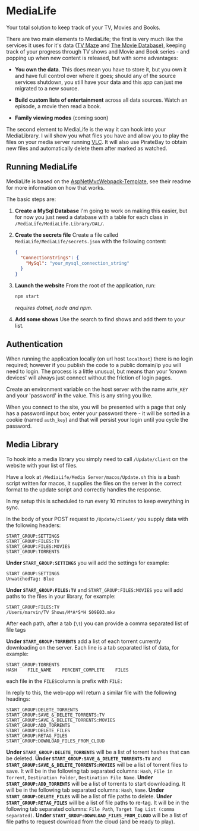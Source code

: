 # MediaLife

Your total solution to keep track of your TV, Movies and Books.

There are two main elements to MediaLife; the first is very much like the services it uses for it's data ([TV Maze](https://www.tvmaze.com) and [The Movie Database](https://www.themoviedb.org/?language=en-GB)), keeping track of your progress through TV shows and Movie and Book series - and popping up when new content is released, but with some advantages:

- **You own the data**.  This does mean you have to store it, but you own it and have full control over where it goes; should any of the source services shutdown, you still have your data and this app can just me migrated to a new source.

- **Build custom lists of entertainment** across all data sources.  Watch an episode, a  movie then read a book.

- **Family viewing modes** (coming soon)

The second element to MediaLife is the way it can hook into your MediaLibrary.  I will show you what files you have and allow you to play the files on your media server running [VLC](https://www.videolan.org).  It will also use PirateBay to obtain new files and automatically delete them after marked as watched.

## Running MediaLife

MediaLife is based on the [AspNetMvcWebpack-Template](https://github.com/bsrobinson/AspNetMvcWebpack-Template/), see their readme for more information on how that works.

The basic steps are:

1. **Create a MySql Database**
   I'm going to work on making this easier, but for now you just need a database with a table for each class in `/MediaLife/MediaLife.Library/DAL/`.

2. **Create the secrets file**
   Create a file called `MediaLife/MediaLife/secrets.json` with the following content:
   
   ```json
   {
     "ConnectionStrings": {
       "MySql": "your_mysql_connection_string"
     }
   }
   ```

3. **Launch the website**
   From the root of the application, run:
   
   ```bash
   npm start
   ```
   
   *requires dotnet, node and npm.*

4. **Add some shows**
   Use the search to find shows and add them to your list.

## Authentication

When running the application locally (on url host `localhost`) there is no login required; however if you publish the code to a public domain/ip you will need to login.  The process is a little unusual, but means than your 'known devices' will always just connect without the friction of login pages.

Create an environment variable on the host server with the name `AUTH_KEY` and your 'password' in the value.  This is any string you like.

When you connect to the site, you will be presented with a page that only has a password input box; enter your password there - it will be sorted in a cookie (named `auth_key`) and that will persist your login until you cycle the password.

## Media Library

To hook into a media library you simply need to call `/Update/client` on the website with your list of files.

Have a look at `/MediaLife/Media Server/macos/Update.sh` this is a bash script written for macos, it supplies the files on the server in the correct format to the update script and correctly handles the response.

In my setup this is scheduled to run every 10 minutes to keep everything in sync.

In the body of your POST request to `/Update/client/` you supply data with the following headers:

```
START_GROUP:SETTINGS
START_GROUP:FILES:TV
START_GROUP:FILES:MOVIES
START_GROUP:TORRENTS
```

**Under `START_GROUP:SETTINGS`** you will add the settings for example:

```
START_GROUP:SETTINGS
UnwatchedTag: Blue
```

**Under `START_GROUP:FILES:TV`** and `START_GROUP:FILES:MOVIES` you will add paths to the files in your library, for example:

```
START_GROUP:FILES:TV
/Users/marvin/TV Shows/M*A*S*H S09E03.mkv
```

After each path, after a tab (`\t`) you can provide a comma separated list of file tags

**Under `START_GROUP:TORRENTS`** add a list of each torrent currently downloading on the server.  Each line is a tab separated list of data, for example:

```
START_GROUP:TORRENTS
HASH    FILE_NAME    PERCENT_COMPLETE    FILES
```

each file in the `FILES`column is prefix with `FILE:`

In reply to this, the web-app will return a similar file with the following headings:

```
START_GROUP:DELETE_TORRENTS
START_GROUP:SAVE_&_DELETE_TORRENTS:TV
START_GROUP:SAVE_&_DELETE_TORRENTS:MOVIES
START_GROUP:ADD_TORRENTS
START_GROUP:DELETE_FILES
START_GROUP:RETAG_FILES
START_GROUP:DOWNLOAD_FILES_FROM_CLOUD
```

**Under `START_GROUP:DELETE_TORRENTS`** will be a list of torrent hashes that can be deleted.
**Under `START_GROUP:SAVE_&_DELETE_TORRENTS:TV`** and **`START_GROUP:SAVE_&_DELETE_TORRENTS:MOVIES`** will be a list of torrent files to save.  It will be in the following tab separated columns: `Hash`, `File in Torrent`, `Destination Folder`, `Destination File Name`.
**Under `START_GROUP:ADD_TORRENTS`** will be a list of torrents to start downloading.  It will be in the following tab separated columns: `Hash`, `Name`.
**Under `START_GROUP:DELETE_FILES`** will be a list of file paths to delete.
**Under `START_GROUP:RETAG_FILES`** will be a list of file paths to re-tag.  It will be in the following tab separated columns: `File Path`, `Target Tag List (comma separated)`.
**Under `START_GROUP:DOWNLOAD_FILES_FROM_CLOUD`** will be a list of file paths to request download from the cloud (and be ready to play).
